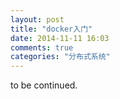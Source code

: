 ```yaml
---
layout: post
title: "docker入门"
date: 2014-11-11 16:03
comments: true
categories: "分布式系统"
---
```


  to be continued.